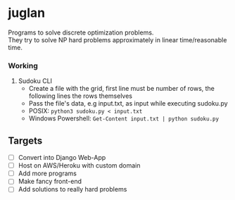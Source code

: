 # juglan
Programs to solve discrete optimization problems.  
They try to solve NP hard problems approximately in linear time/reasonable time.

### Working 
1. Sudoku CLI
    * Create a file with the grid, first line must be number of rows, the following lines the rows themselves
    * Pass the file's data, e.g input.txt, as input while executing sudoku.py
    * POSIX: ```python3 sudoku.py < input.txt```
    * Windows Powershell: ```Get-Content input.txt | python sudoku.py ```

## Targets
   - [ ] Convert into Django Web-App
   - [ ] Host on AWS/Heroku with custom domain
   - [ ] Add more programs
   - [ ] Make fancy front-end
   - [ ] Add solutions to really hard problems
